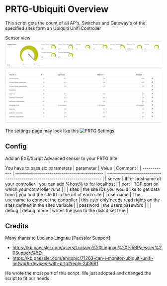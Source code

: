 # PRTG-Ubiquiti Overview
This script gets the count of all AP's, Switches and Gateway's of the specified sites form an Ubiquiti Unifi Controller

Sensor view
![PRTG Screenshot](/Screenshots/prtg.png?raw=true "PRTG Screenshot")

The settings page may look like this
![PRTG Settings](/Scrennshots/settings.png?raw=true "PRTG Sensor Settings")

## Config
Add an EXE/Script Advanced sensor to your PRTG Site

You have to pass six parameters
| parameter    | Value                                        | Comment                                                                     |
| ------------ | -------------------------------------------- | --------------------------------------------------------------------------- |
| server       | IP or hostname of your controller            | you can add %host% to for localhost                                         |
| port         | TCP port on which your cotntroller runs      |                                                                             |
| sites        | the site IDs you would like to get data from | you find the site ID in the url of each site                                |
| username     | The username to connect the controller       | this user only needs read rights on the sites defined in the sites variable |
| password     | the users password                           |                                                                             |
| debug        | debug mode                                   | writes the json to the disk if set true                                     |



## Credits
Many thants to Luciano Lingnau [Paessler Support]
- <https://kb.paessler.com/users/Luciano%20Lingnau%20%5BPaessler%20Support%5D>
- <https://kb.paessler.com/en/topic/71263-can-i-monitor-ubiquiti-unifi-network-devices-with-prtg#reply-243681>

He wrote the most part of this script. We just adopted and changed the script to fit our needs